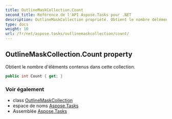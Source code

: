 ```yaml
---
title: OutlineMaskCollection.Count
second_title: Référence de l'API Aspose.Tasks pour .NET
description: OutlineMaskCollection propriété. Obtient le nombre déléments contenus dans cette collection.
type: docs
weight: 10
url: /fr/net/aspose.tasks/outlinemaskcollection/count/
---
```

## OutlineMaskCollection.Count property

Obtient le nombre d'éléments contenus dans cette collection.

```csharp
public int Count { get; }
```

### Voir également

* class [OutlineMaskCollection](../)
* espace de noms [Aspose.Tasks](../../outlinemaskcollection/)
* Assemblée [Aspose.Tasks](../../../)


